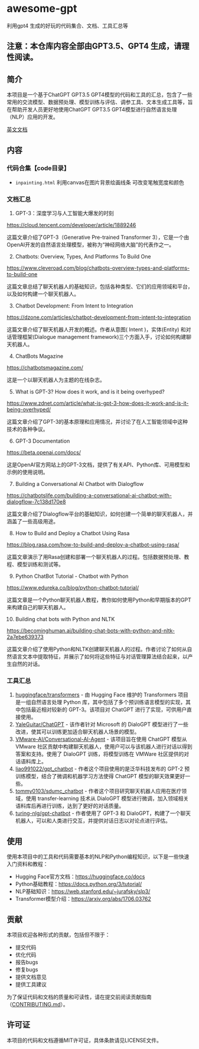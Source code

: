 # awesome-gpt
利用gpt4 生成的好玩的代码集合、文档、工具汇总等

## 注意：本仓库内容全部由GPT3.5、GPT4 生成，请理性阅读。

## 简介

本项目是一个基于ChatGPT GPT3.5 GPT4模型的代码和工具的汇总，包含了一些常用的交流模型、数据预处理、模型训练与评估、调参工具、文本生成工具等，旨在帮助开发人员更好地使用ChatGPT GPT3.5 GPT4模型进行自然语言处理（NLP）应用的开发。

[英文文档](README.md)

## 内容

### 代码合集【code目录】
- `inpainting.html` 利用canvas在图片背景绘画线条 可改变笔触宽度和颜色

### 文档汇总
1. GPT-3：深度学习与人工智能大爆发的时刻

https://cloud.tencent.com/developer/article/1889246

这篇文章介绍了GPT-3（Generative Pre-trained Transformer 3），它是一个由OpenAI开发的自然语言处理模型，被称为“神经网络大脑”的代表作之一。

2. Chatbots: Overview, Types, And Platforms To Build One

https://www.cleveroad.com/blog/chatbots-overview-types-and-platforms-to-build-one

这篇文章总结了聊天机器人的基础知识，包括各种类型、它们的应用领域和平台，以及如何构建一个聊天机器人。

3. Chatbot Development: From Intent to Integration

https://dzone.com/articles/chatbot-development-from-intent-to-integration

这篇文章介绍了聊天机器人开发的概述。作者从意图( Intent )，实体(Entity) 和对话管理框架(Dialogue management framework)三个方面入手，讨论如何构建聊天机器人。

4. ChatBots Magazine

https://chatbotsmagazine.com/

这是一个以聊天机器人为主题的在线杂志。

5. What is GPT-3? How does it work, and is it being overhyped?

https://www.zdnet.com/article/what-is-gpt-3-how-does-it-work-and-is-it-being-overhyped/

这篇文章介绍了GPT-3的基本原理和应用情况，并讨论了在人工智能领域中这种技术的各种争议。

6. GPT-3 Documentation

https://beta.openai.com/docs/

这是OpenAI官方网站上的GPT-3文档，提供了有关API、Python库、可用模型和示例的使用说明。

7. Building a Conversational AI Chatbot with Dialogflow

https://chatbotslife.com/building-a-conversational-ai-chatbot-with-dialogflow-7c138d170e8

这篇文章介绍了Dialogflow平台的基础知识，如何创建一个简单的聊天机器人，并涵盖了一些高级用途。

8. How to Build and Deploy a Chatbot Using Rasa

https://blog.rasa.com/how-to-build-and-deploy-a-chatbot-using-rasa/

这篇文章演示了用Rasa创建和部署一个聊天机器人的过程。包括数据预处理、教程、模型训练和测试等。

9. Python ChatBot Tutorial - Chatbot with Python

https://www.edureka.co/blog/python-chatbot-tutorial/

这篇文章是一个Python聊天机器人教程，教你如何使用Python和早期版本的GPT来构建自己的聊天机器人。

10. Building chat bots with Python and NLTK

https://becominghuman.ai/building-chat-bots-with-python-and-nltk-2a7ebe639373

这篇文章介绍了使用Python和NLTK创建聊天机器人的过程。作者讨论了如何从自然语言文本中提取特征，并展示了如何将这些特征与对话管理算法结合起来，以产生自然的对话。

### 工具汇总
1. [huggingface/transformers](https://github.com/huggingface/transformers) - 由 Hugging Face 维护的 Transformers 项目是一组自然语言处理 Python 库，其中包括了多个预训练语言模型的实现，其中包括最近相对较新的 GPT-3。该项目对 ChatGPT 进行了实现，可供用户直接使用。
2. [YaleGuitar/ChatGPT](https://github.com/YaleGuitar/ChatGPT) - 该作者针对 Microsoft 的 DialoGPT 模型进行了一些改进，使其可以训练更加适合聊天机器人场景的模型。
3. [VMware-AI/Conversational-AI-Agent](https://github.com/VMware-AI/Conversational-AI-Agent) - 该项目旨在使用 ChatGPT 模型从 VMware 社区贡献中构建聊天机器人，使用户可以与该机器人进行对话以得到答案和支持。使用了 DialoGPT 训练，将模型训练在 VMWare 社区提供的对话语料库上。
4. [liao991022/gpt_chatbot](https://github.com/liao991022/gpt_chatbot) - 作者这个项目使用的是泛华科技发布的 GPT-2 预训练模型，结合了微调和机器学习方法使得 ChatGPT 模型的聊天效果更好一些。
5. [tommy0103/sdumc_chatbot](https://github.com/tommy0103/sdumc_chatbot) - 作者这个项目研究聊天机器人应用在医疗领域，使用 transfer-learning 技术从 DialoGPT 模型进行微调，加入领域相关语料库后再进行训练，达到了更好的对话质量。
6. [turing-nlg/gpt-chatbot](https://github.com/turing-nlg/gpt-chatbot) - 作者使用了 GPT-3 和 DialoGPT，构建了一个聊天机器人，可以和人类进行交互，并提供对话日志以对论点进行评估。

## 使用

使用本项目中的工具和代码需要基本的NLP和Python编程知识，以下是一些快速入门资料和教程：

- Hugging Face官方文档：<https://huggingface.co/docs>
- Python基础教程：<https://docs.python.org/3/tutorial/>
- NLP基础知识：<https://web.stanford.edu/~jurafsky/slp3/>
- Transformer模型介绍：<https://arxiv.org/abs/1706.03762>

## 贡献

本项目欢迎各种形式的贡献，包括但不限于：

- 提交代码
- 优化代码
- 报告bugs
- 修复bugs
- 提供文档意见
- 提供工具建议

为了保证代码和文档的质量和可读性，请在提交前阅读贡献指南（[CONTRIBUTING.md](CONTRIBUTING.md)）。

## 许可证

本项目的代码和文档遵循MIT许可证，具体条款请见LICENSE文件。